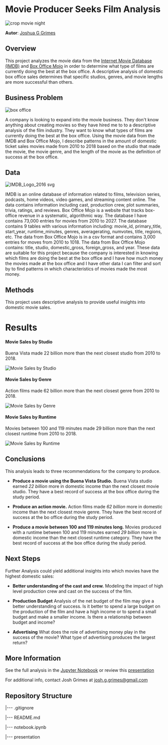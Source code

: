 # Movie Producer Seeks Film Analysis

![crop movie night](https://github.com/user-attachments/assets/6dbff912-977c-4880-8c51-0f47dd23c785)

__Autor__: [Joshua G Grimes](https://www.linkedin.com/in/joshua-g-grimes/)

## Overview
This project analyzes the movie data from the [Internet Movie Database (IMDB)](https://www.imdb.com/) and [Box Office Mojo](https://www.boxofficemojo.com/) in order to determine what type of films are currently doing the best at the box office. A descriptive analysis of domestic box office sales determines that specific studios, genres, and movie lengths are more successful than others.

## Business Problem
![box office](https://github.com/user-attachments/assets/9d252eae-7f4b-42be-8d18-3011211a7bf6)

A company is looking to expand into the movie business. They don't know anything about creating movies so they have hired me to to a descriptive analysis of the film industry. They want to know what types of films are currently doing the best at the box office. Using the movie data from the IMDB and Box Office Mojo, I describe patterns in the amount of domestic ticket sales movies made from 2010 to 2018 based on the studio that made the movie, the movie genre, and the length of the movie as the definition of success at the box office.

## Data
![IMDB_Logo_2016 svg](https://github.com/user-attachments/assets/664caea3-8c33-487c-acc8-b0f3f6a3f191)

IMDB is an online database of information related to films, television series, podcasts, home videos, video games, and streaming content online. The data contains information including cast, production crew, plot summaries, trivia, ratings, and reviews. Box Office Mojo is a website that tracks box-office revenue in a systematic, algorithmic way. The database I have contains 73,000 entries for movies from 2010 to 2027. The database contains 9 tables with various information including: movie_id, primary_title, start_year, runtime_minutes, genres, averagerating, numvotes, title, regions, etc. The data from Box Office Mojo is in a csv format and contains 3,000 entries for moves from 2010 to 1018. The data from Box Office Mojo contains: title, studio, domestic_gross, foreign_gross, and year. These data are suitable for this project because the company is interested in knowing which films are doing the best at the box office and I have how much money the movies made at the box office and I have other data I can filter and sort by to find patterns in which characteristics of movies made the most money.

## Methods
This project uses descriptive analysis to provide useful insights into domestic movie sales. 

# Results
#### Movie Sales by Studio
Buena Vista made 22 billion more than the next closest studio from 2010 to 2018. 

![Movie Sales by Studio](https://github.com/user-attachments/assets/b53aa472-7c4d-4fee-83cc-23ff4d7e21dd)

#### Movie Sales by Genre
Action films made 62 billion more than the next closest genre from 2010 to 2018. 

![Movie Sales by Genre](https://github.com/user-attachments/assets/9c9d9810-3e02-4e0e-a857-a49e600ba038)

#### Movie Sales by Runtime
Movies between 100 and 119 minutes made 29 billion more than the next closest runtime from 2010 to 2018. 

![Movie Sales by Runtime](https://github.com/user-attachments/assets/5a78de86-9e31-46b1-9a5f-bd11e25ba8ea)

## Conclusions
This analysis leads to three recommendations for the company to produce. 

- __Produce a movie using the Buena Vista Studio.__ Buena Vista studio earned *22 billion* more in domestic income than the next closest movie studio.  They have a best record of success at the box office during the study period.

- __Produce an action movie.__ Action films made *62 billion* more in domestic income than the next closest movie genre.  They have the best record of success at the bo office during the study period. 

- __Produce a movie between 100 and 119 minutes long.__ Movies produced with a runtime between 100 and 119 minutes earned *29 billion* more in domestic income than the next closest runtime category.  They have the best record of success at the box office during the study period. 

## Next Steps
Further Analysis could yield additional insights into which movies have the highest domestic sales: 

- __Better understanding of the cast and crew.__ Modeling the impact of high level production crew and cast on the success of the film. 

- __Production Budget__ Analysis of the net budget of the film may give a better understanding of success. Is it better to spend a large budget on the production of the film and have a high income or to spend a small budget and make a smaller income.  Is there a relationship between budget and income? 

- __Advertising__  What does the role of advertising money play in the success of the movie?  What type of advertising produces the largest return? 

## More Information

See the full analysis in the [Jupyter Notebook](https://github.com/josh-g-grimes/Film-Review/blob/main/notebook.ipynb) or review this [presentation]()

For additional info, contact Josh Grimes at josh.g.grimes@gmail.com

## Repository Structure

|--- .gitignore

|--- README.md

|--- notebook.ipynb

|--- presentation
